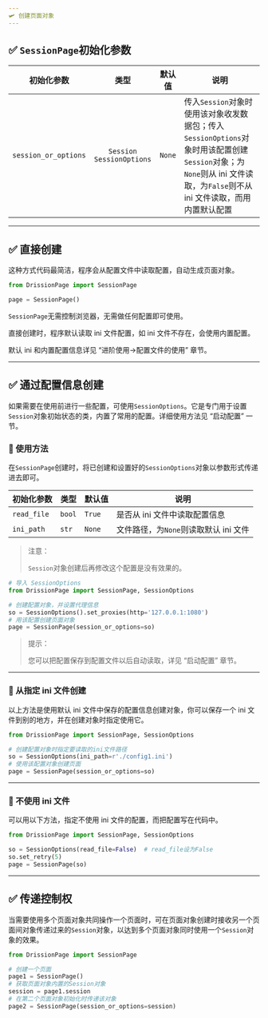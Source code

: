 ```yaml
---
🛩️ 创建页面对象
---
```


## ✅️️ `SessionPage`初始化参数

|      初始化参数      |            类型            | 默认值 | 说明                                                         |
| :------------------: | :------------------------: | :----: | ------------------------------------------------------------ |
| `session_or_options` | `Session` `SessionOptions` | `None` | 传入`Session`对象时使用该对象收发数据包；传入`SessionOptions`对象时用该配置创建`Session`对象；为`None`则从 ini 文件读取，为`False`则不从 ini 文件读取，而用内置默认配置 |

---

## ✅️️ 直接创建

这种方式代码最简洁，程序会从配置文件中读取配置，自动生成页面对象。

```python
from DrissionPage import SessionPage

page = SessionPage()
```

`SessionPage`无需控制浏览器，无需做任何配置即可使用。

直接创建时，程序默认读取 ini 文件配置，如 ini 文件不存在，会使用内置配置。

默认 ini 和内置配置信息详见 “进阶使用->配置文件的使用” 章节。

---

## ✅️️ 通过配置信息创建

如果需要在使用前进行一些配置，可使用`SessionOptions`。它是专门用于设置`Session`对象初始状态的类，内置了常用的配置。详细使用方法见 “启动配置” 一节。

### 📌 使用方法

在`SessionPage`创建时，将已创建和设置好的`SessionOptions`对象以参数形式传递进去即可。

| 初始化参数  | 类型   | 默认值 | 说明                                  |
| ----------- | ------ | ------ | ------------------------------------- |
| `read_file` | `bool` | `True` | 是否从 ini 文件中读取配置信息         |
| `ini_path`  | `str`  | `None` | 文件路径，为`None`则读取默认 ini 文件 |

> 注意：
>
> `Session`对象创建后再修改这个配置是没有效果的。

```python
# 导入 SessionOptions
from DrissionPage import SessionPage, SessionOptions

# 创建配置对象，并设置代理信息
so = SessionOptions().set_proxies(http='127.0.0.1:1080')
# 用该配置创建页面对象
page = SessionPage(session_or_options=so)
```

> 提示：
>
> 您可以把配置保存到配置文件以后自动读取，详见 “启动配置” 章节。

---

### 📌 从指定 ini 文件创建

以上方法是使用默认 ini 文件中保存的配置信息创建对象，你可以保存一个 ini 文件到别的地方，并在创建对象时指定使用它。

```python
from DrissionPage import SessionPage, SessionOptions

# 创建配置对象时指定要读取的ini文件路径
so = SessionOptions(ini_path=r'./config1.ini')
# 使用该配置对象创建页面
page = SessionPage(session_or_options=so)
```

---

### 📌 不使用 ini 文件

可以用以下方法，指定不使用 ini 文件的配置，而把配置写在代码中。

```python
from DrissionPage import SessionPage, SessionOptions

so = SessionOptions(read_file=False)  # read_file设为False
so.set_retry(5)
page = SessionPage(so)
```

---

## ✅️️ 传递控制权

当需要使用多个页面对象共同操作一个页面时，可在页面对象创建时接收另一个页面间对象传递过来的`Session`对象，以达到多个页面对象同时使用一个`Session`对象的效果。

```python
from DrissionPage import SessionPage

# 创建一个页面
page1 = SessionPage()
# 获取页面对象内置的Session对象
session = page1.session
# 在第二个页面对象初始化时传递该对象
page2 = SessionPage(session_or_options=session)
```

